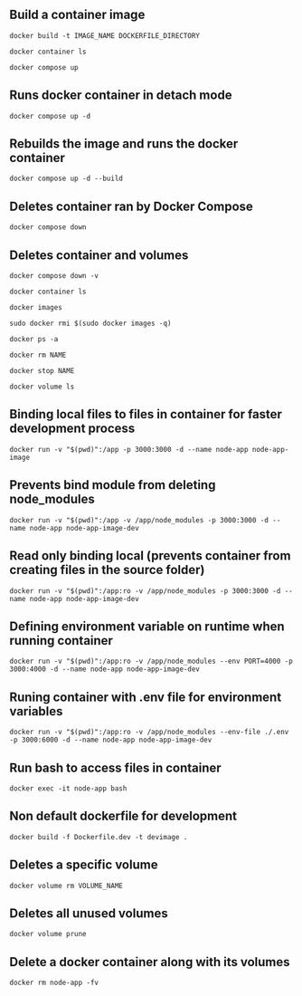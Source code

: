 ## Build a container image

`docker build -t IMAGE_NAME DOCKERFILE_DIRECTORY`

`docker container ls`

`docker compose up`

## Runs docker container in detach mode

`docker compose up -d`

## Rebuilds the image and runs the docker container

`docker compose up -d --build`

## Deletes container ran by Docker Compose

`docker compose down`

## Deletes container and volumes
 
`docker compose down -v`

`docker container ls`

`docker images`

`sudo docker rmi $(sudo docker images -q)`

`docker ps -a`

`docker rm NAME`

`docker stop NAME`

`docker volume ls`

## Binding local files to files in container for faster development process

`docker run -v "$(pwd)":/app -p 3000:3000 -d --name node-app node-app-image`

## Prevents bind module from deleting node_modules

`docker run -v "$(pwd)":/app -v /app/node_modules -p 3000:3000 -d --name node-app node-app-image-dev`

## Read only binding local (prevents container from creating files in the source folder)

`docker run -v "$(pwd)":/app:ro -v /app/node_modules -p 3000:3000 -d --name node-app node-app-image-dev`

## Defining environment variable on runtime when running container

`docker run -v "$(pwd)":/app:ro -v /app/node_modules --env PORT=4000 -p 3000:4000 -d --name node-app node-app-image-dev`

## Runing container with .env file for environment variables

`docker run -v "$(pwd)":/app:ro -v /app/node_modules --env-file ./.env -p 3000:6000 -d --name node-app node-app-image-dev`

## Run bash to access files in container

`docker exec -it node-app bash`

## Non default dockerfile for development

`docker build -f Dockerfile.dev -t devimage .`

## Deletes a specific volume

`docker volume rm VOLUME_NAME`

## Deletes all unused volumes

`docker volume prune`

## Delete a docker container along with its volumes

`docker rm node-app -fv`
